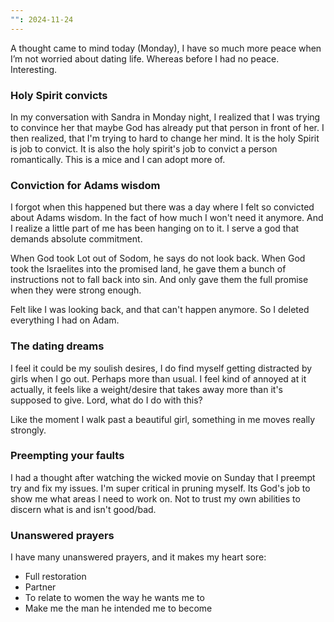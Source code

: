 ```yaml
---
"": 2024-11-24
---
```

A thought came to mind today (Monday), I have so much more peace when I’m not worried about dating life. Whereas before I had no peace. Interesting.

### Holy Spirit convicts

In my conversation with Sandra in Monday night, I realized that I was trying to convince her that maybe God has already put that person in front of her. I then realized, that I'm trying to hard to change her mind. It is the holy Spirit is job to convict. It is also the holy spirit's job to convict a person romantically. This is a mice and I can adopt more of.

### Conviction for Adams wisdom

I forgot when this happened but there was a day where I felt so convicted about Adams wisdom. In the fact of how much I won't need it anymore. And I realize a little part of me has been hanging on to it. I serve a god that demands absolute commitment.

When God took Lot out of Sodom, he says do not look back. When God took the Israelites into the promised land, he gave them a bunch of instructions not to fall back into sin. And only gave them the full promise when they were strong enough.

Felt like I was looking back, and that can't happen anymore. So I deleted everything I had on Adam.

### The dating dreams

I feel it could be my soulish desires, I do find myself getting distracted by girls when I go out. Perhaps more than usual. I feel kind of annoyed at it actually, it feels like a weight/desire that takes away more than it's supposed to give. Lord, what do I do with this?

Like the moment I walk past a beautiful girl, something in me moves really strongly.

  

  

### Preempting your faults

I had a thought after watching the wicked movie on Sunday that I preempt try and fix my issues. I'm super critical in pruning myself. Its God's job to show me what areas I need to work on. Not to trust my own abilities to discern what is and isn't good/bad.

### Unanswered prayers

I have many unanswered prayers, and it makes my heart sore:

- Full restoration
- Partner
- To relate to women the way he wants me to
- Make me the man he intended me to become